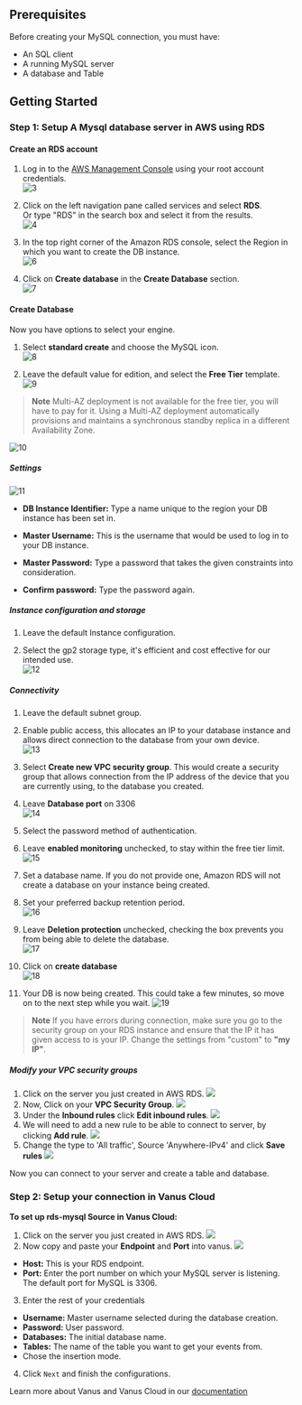 ## Prerequisites   
Before creating your MySQL connection, you must have:  

- An SQL client 
- A running MySQL server
- A database and Table

## Getting Started

### Step 1: Setup A Mysql database server in AWS using RDS  

#### Create an RDS account  
1. Log in to the [AWS Management Console](https://aws.amazon.com/) using your root account credentials.  
![3](images/1.png)   


2. Click on the left navigation pane called services and select **RDS**.  
Or type "RDS" in the search box and select it from the results.   
![4](images/2.png)   

3. In the top right corner of the Amazon RDS console, select the Region in which you want to create the DB instance.   
![6](images/3.png)   

4. Click on **Create database** in the **Create Database** section.  
![7](images/4.png)   


#### Create Database   
Now you have options to select your engine.  

1. Select **standard create** and choose the MySQL icon.  
![8](images/5.png)   


2. Leave the default value for edition, and select the **Free Tier** template.   
![9](images/6.png)   


>**Note** 
Multi-AZ deployment is not available for the free tier, you will have to pay for it. Using a Multi-AZ deployment automatically provisions and maintains a synchronous standby replica in a different Availability Zone.  

![10](images/7.png)   


##### Settings   
![11](images/8.png)   
- **DB Instance Identifier:** Type a name unique to the region your DB instance has been set in.  

- **Master Username:** This is the username that would be used to log in to your DB instance.  

- **Master Password:** Type a password that takes the given constraints into consideration.  

- **Confirm password:** Type the password again.  


##### Instance configuration and storage   
1. Leave the default Instance configuration. 

2. Select the gp2 storage type, it's efficient and cost effective for our intended use.  
![12](images/9.png)   


##### Connectivity   
1. Leave the default subnet group.  

2. Enable public access, this allocates an IP to your database instance and allows direct connection to the database from your own device.  
![13](images/10.png)  


3. Select **Create new VPC security group**. This would create a security group that allows connection from the IP address of the device that you are currently using, to the database you created.  

4. Leave **Database port** on 3306   
![14](images/11.png)   


5. Select the password method of authentication.   

6. Leave **enabled monitoring** unchecked, to stay within the free tier limit.  
![15](images/12.png) 

7. Set a database name. If you do not provide one, Amazon RDS will not create a database on your instance being created. 

8. Set your preferred backup retention period.  
![16](images/13.png)  


9. Leave **Deletion protection** unchecked, checking the box prevents you from being able to delete the database.  
![17](images/14.png)   


10. Click on **create database**  
![18](images/15.png)   


11. Your DB is now being created. This could take a few minutes, so move on to the next step while you wait. 
![19](images/16.png)   

>**Note** If you have errors during connection, make sure you go to the security group on your RDS instance and ensure that the IP it has given access to is your IP. Change the settings from "custom" to **"my IP"**.    

##### Modify your VPC security groups
1. Click on the server you just created in AWS RDS.
![](images/17.png)
2. Now, Click on your **VPC Security Group**.
![](images/18.png)
3. Under the **Inbound rules** click **Edit inbound rules**.
![](images/19.png)
4. We will need to add a new rule to be able to connect to server, by clicking **Add rule**.
![](images/20.png)
5. Change the type to 'All traffic', Source 'Anywhere-IPv4' and click **Save rules**
![](images/21.png)

Now you can connect to your server and create a table and database. 

### Step 2: Setup your connection in Vanus Cloud
**To set up rds-mysql Source in Vanus Cloud:**

1. Click on the server you just created in AWS RDS.
![](images/23.png)
2. Now copy and paste your **Endpoint** and **Port** into vanus.
![](images/24.png)
- **Host:** This is your RDS endpoint.
- **Port:** Enter the port number on which your MySQL server is listening. The default port for MySQL is 3306.
3. Enter the rest of your credentials
- **Username:** Master username selected during the database creation.
- **Password:** User password.
- **Databases:** The initial database name.
- **Tables:** The name of the table you want to get your events from.
- Chose the insertion mode. 

4. Click `Next` and finish the configurations.

Learn more about Vanus and Vanus Cloud in our [documentation](https://docs.vanus.ai/getting-started/what-is-vanus)
